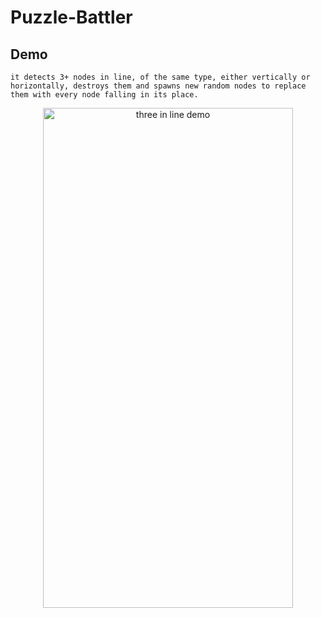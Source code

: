 # Puzzle-Battler
 
## Demo
`it detects 3+ nodes in line, of the same type, either vertically or horizontally, destroys them and spawns new random nodes to replace them with every node falling in its place.`
<p align="center">
  <img src="DemoFootage/Gifs/threeInLine.gif" span title="three in line demo" width="400" height="800"/>
</p>
